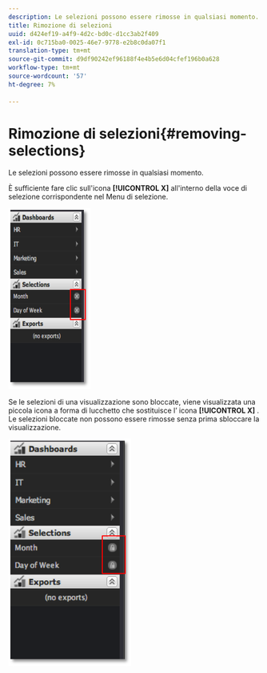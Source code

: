 ```yaml
---
description: Le selezioni possono essere rimosse in qualsiasi momento.
title: Rimozione di selezioni
uuid: d424ef19-a4f9-4d2c-bd0c-d1cc3ab2f409
exl-id: 0c715ba0-0025-46e7-9778-e2b8c0da07f1
translation-type: tm+mt
source-git-commit: d9df90242ef96188f4e4b5e6d04cfef196b0a628
workflow-type: tm+mt
source-wordcount: '57'
ht-degree: 7%

---
```


# Rimozione di selezioni{#removing-selections}

Le selezioni possono essere rimosse in qualsiasi momento.

È sufficiente fare clic sull&#39;icona **[!UICONTROL X]** all&#39;interno della voce di selezione corrispondente nel Menu di selezione.

![](assets/selection_remove.png)

Se le selezioni di una visualizzazione sono bloccate, viene visualizzata una piccola icona a forma di lucchetto che sostituisce l’ icona **[!UICONTROL X]** . Le selezioni bloccate non possono essere rimosse senza prima sbloccare la visualizzazione.

![](assets/selection_remove_locked.png)
